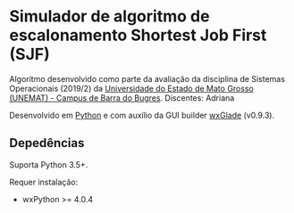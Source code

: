 # Simulador de algoritmo de escalonamento Shortest Job First (SJF)
Algoritmo desenvolvido como parte da avaliação da disciplina de 
Sistemas Operacionais (2019/2) da [Universidade do Estado de Mato Grosso
(UNEMAT) - Campus de Barra do Bugres](http://bbg.unemat.br/).
Discentes: Adriana

Desenvolvido em [Python](https://www.python.org/) e com auxílio da GUI builder [wxGlade](http://wxglade.sourceforge.net/) (v0.9.3).

## Depedências

Suporta Python 3.5+.

Requer instalação:
- wxPython >= 4.0.4